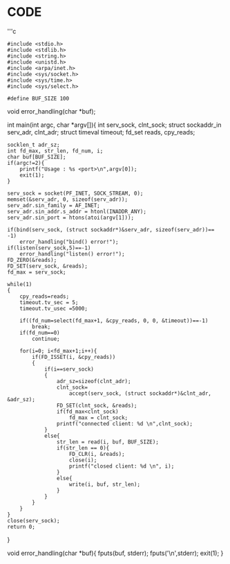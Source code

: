 # CODE

'''c

    #include <stdio.h>
    #include <stdlib.h>
    #include <string.h>
    #include <unistd.h>
    #include <arpa/inet.h>
    #include <sys/socket.h>
    #include <sys/time.h>
    #include <sys/select.h>

    #define BUF_SIZE 100
void error_handling(char *buf);

int main(int argc, char *argv[]){
    int serv_sock, clnt_sock;
    struct sockaddr_in serv_adr, clnt_adr;
    struct timeval timeout;
    fd_set reads, cpy_reads;

    socklen_t adr_sz;
    int fd_max, str_len, fd_num, i;
    char buf[BUF_SIZE];
    if(argc!=2){
        printf("Usage : %s <port>\n",argv[0]);
        exit(1);
    }

    serv_sock = socket(PF_INET, SOCK_STREAM, 0);
    memset(&serv_adr, 0, sizeof(serv_adr));
    serv_adr.sin_family = AF_INET;
    serv_adr.sin_addr.s_addr = htonl(INADDR_ANY);
    serv_adr.sin_port = htons(atoi(argv[1]));

    if(bind(serv_sock, (struct sockaddr*)&serv_adr, sizeof(serv_adr))== -1)
        error_handling("bind() error!");
    if(listen(serv_sock,5)==-1)
        error_handling("listen() error!");
    FD_ZERO(&reads);
    FD_SET(serv_sock, &reads);
    fd_max = serv_sock;

    while(1)
    {
        cpy_reads=reads;
        timeout.tv_sec = 5;
        timeout.tv_usec =5000;

        if((fd_num=select(fd_max+1, &cpy_reads, 0, 0, &timeout))==-1)
            break;
        if(fd_num==0)
            continue;

        for(i=0; i<fd_max+1;i++){
            if(FD_ISSET(i, &cpy_reads))
            {
                if(i==serv_sock)
                {
                    adr_sz=sizeof(clnt_adr);
                    clnt_sock=
                        accept(serv_sock, (struct sockaddr*)&clnt_adr, &adr_sz);
                    FD_SET(clnt_sock, &reads);
                    if(fd_max<clnt_sock)
                        fd_max = clnt_sock;
                    printf("connected client: %d \n",clnt_sock);
                }
                else{
                    str_len = read(i, buf, BUF_SIZE);
                    if(str_len == 0){
                        FD_CLR(i, &reads);
                        close(i);
                        printf("closed client: %d \n", i);
                    }
                    else{
                        write(i, buf, str_len);
                    }
                }
            }
        }
    }
    close(serv_sock);
    return 0;
}

void error_handling(char *buf){
    fputs(buf, stderr);
    fputs('\n',stderr);
    exit(1);
}
```
